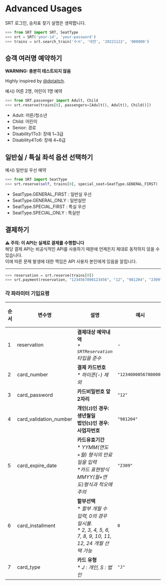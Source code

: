 # Advanced Usages

SRT 로그인, 승차표 찾기 설명은 생략합니다.

```python
>>> from SRT import SRT, SeatType
>>> srt = SRT('your-id', 'your-password')
>>> trains = srt.search_train('수서', '대전', '20221122', '000000')
```

## 승객 여러명 예약하기

**WARNING: 충분히 테스트되지 않음**

Highly inspired by [@dotaitch](https://github.com/dotaitch).

예시) 어른 2명, 어린이 1명 예약

```python
>>> from SRT.passenger import Adult, Child
>>> srt.reserve(trains[0], passengers=[Adult(), Adult(), Child()])
```

- Adult: 어른/청소년
- Child: 어린이
- Senior: 경로
- Disability1To3: 장애 1~3급
- Disability4To6: 장애 4~6급

## 일반실 / 특실 좌석 옵션 선택하기

예시) 일반실 우선 예약

```python
>>> from SRT import SeatType
>>> srt.reserve(self, trains[0], special_seat=SeatType.GENERAL_FIRST)
```

- SeatType.GENERAL_FIRST : 일반실 우선
- SeatType.GENERAL_ONLY : 일반실만
- SeatType.SPECIAL_FIRST : 특실 우선
- SeatType.SPECIAL_ONLY : 특실만

## 결제하기

**⚠️ 주의: 이 API는 실제로 결제를 수행합니다**<br>
해당 결제 API는 비공식적인 API를 사용하기 때문에 언제든지 제대로 동작하지 않을 수 있습니다.<br>
이에 따른 문제 발생에 대한 책임은 API 사용자 본인에게 있음을 알립니다.<br>

---

```python
>>> reservation = srt.reserve(trains[0])
>>> srt.payment(reservation, "1234567890123456", "12", "981204", "2309", 0, "J")
```

### 각 파라미터 기입요령

| 순서 | 변수명                 | 설명                                                                                                            | 예시                  | 기본 값 |
| ---- | ---------------------- | ----------------------------------------------------------------------------------------------------------- | -------------------- | ------- |
| 1    | reservation            | **결제대상 예약내역** <br>_\* `SRTReservation` 타입을 준수_                                                         | -                    | -       |
| 2    | card_number            | **결제 카드번호** <br>_\* 하이픈(-) 제외_                                                                          | `"1234000056780000"` | -       |
| 3    | card_password          | **카드비밀번호 앞 2자리**                                                                                        | `"12"`               | -       |
| 4    | card_validation_number | **개인(`J`)인 경우: 생년월일<br>법인(`S`)인 경우: 사업자번호**                                                        | `"981204"`           | -       |
| 5    | card_expire_date       | **카드유효기간** <br>_\* YYMM(연도+월) 형식의 만료일을 입력<br>\*카드 표현방식 MMYY(월+연도)형식과 착오에 주의_                 | `"2309"`             | -       |
| 6    | card_installment       | **할부선택** <br>_\* 할부 개월 수 입력, 0의 경우 일시불.<br> \* 2, 3, 4, 5, 6, 7, 8, 9, 10, 11, 12, 24 개월 선택 가능_   | `0`                  | `0`     |
| 7    | card_type              | **카드 유형** <br>_\* J : 개인, S : 법인_                                                                       | `"J"`                | `"J"`   |
